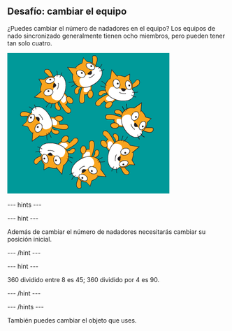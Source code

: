 ## Desafío: cambiar el equipo

¿Puedes cambiar el número de nadadores en el equipo? Los equipos de nado sincronizado generalmente tienen ocho miembros, pero pueden tener tan solo cuatro.

![8 gatos nadadores en el equipo](images/swim-eight.png)

--- hints ---


--- hint ---

Además de cambiar el número de nadadores necesitarás cambiar su posición inicial.

--- /hint ---

--- hint ---

360 dividido entre 8 es 45; 360 dividido por 4 es 90.

--- /hint ---

--- /hints ---

También puedes cambiar el objeto que uses. 
